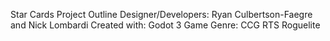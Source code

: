Star Cards Project Outline
Designer/Developers: Ryan Culbertson-Faegre and Nick Lombardi
Created with: Godot 3
Game Genre: CCG RTS Roguelite
